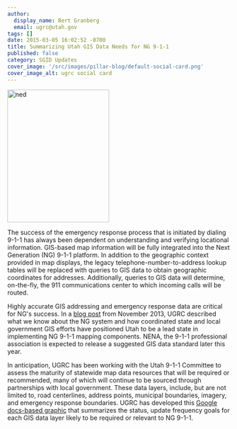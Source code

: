 ```yaml
---
author:
  display_name: Bert Granberg
  email: ugrc@utah.gov
tags: []
date: 2015-03-05 16:02:52 -0700
title: Summarizing Utah GIS Data Needs for NG 9-1-1
published: false
category: SGID Updates
cover_image: '/src/images/pillar-blog/default-social-card.png'
cover_image_alt: ugrc social card
---
```


<p><a  title="911flyer" href="https://docs.google.com/presentation/d/1Xy7brkt6DrqEMz68dGliU1vQbs0lV-or6R1d_u5gvGs/edit?usp=sharing"><img class="inline-text-left" style="border: 0px solid black;" src="/images/404.png" alt="ned" width="230" height="300" loading="lazy" /></a></p>
<p>The success of the emergency response process that is initiated by dialing 9-1-1 has always been dependent on understanding and verifying locational information. GIS-based map information will be fully integrated into the Next Generation (NG) 9-1-1 platform. In addition to the geographic context provided in map displays, the legacy telephone-number-to-address lookup tables will be replaced with queries to GIS data to obtain geographic coordinates for addresses. Additionally, queries to GIS data will determine, on-the-fly, the 911 communications center to which incoming calls will be routed.</p>
<p>Highly accurate GIS addressing and emergency response data are critical for NG's success. In a <a href="/blog/2013-11-26-utah-mapping-resources-well-prepared-for-nextgen-911">blog post</a> from November 2013, UGRC described what we know about the NG system and how coordinated state and local government GIS efforts have positioned Utah to be a lead state in implementing NG 9-1-1 mapping components. NENA, the 9-1-1 professional association is expected to release a suggested GIS data standard later this year.</p>
<p>In anticipation, UGRC has been working with the Utah 9-1-1 Committee to assess the maturity of statewide map data resources that will be required or recommended, many of which will continue to be sourced through partnerships with local government. These data layers, include, but are not limited to, road centerlines, address points, municipal boundaries, imagery, and emergency response boundaries. UGRC has developed this <a href="https://docs.google.com/presentation/d/1Xy7brkt6DrqEMz68dGliU1vQbs0lV-or6R1d_u5gvGs/edit?usp=sharing">Google docs-based graphic</a> that summarizes the status, update frequency goals for each GIS data layer likely to be required or relevant to NG 9-1-1.</p>
